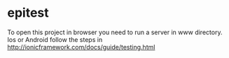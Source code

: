 # epitest

To open this project in browser you need to run a server in www directory.
Ios or Android follow the steps in http://ionicframework.com/docs/guide/testing.html